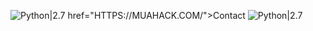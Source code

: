 ![Python|2.7](https://img.shields.io/badge/MUAHACK.COM-2.7-blue.svg)
href="HTTPS://MUAHACK.COM/">Contact
![Python|2.7](https://img.shields.io/badge/MUAHACK.VN-2.7-red.svg)
<div <img src

